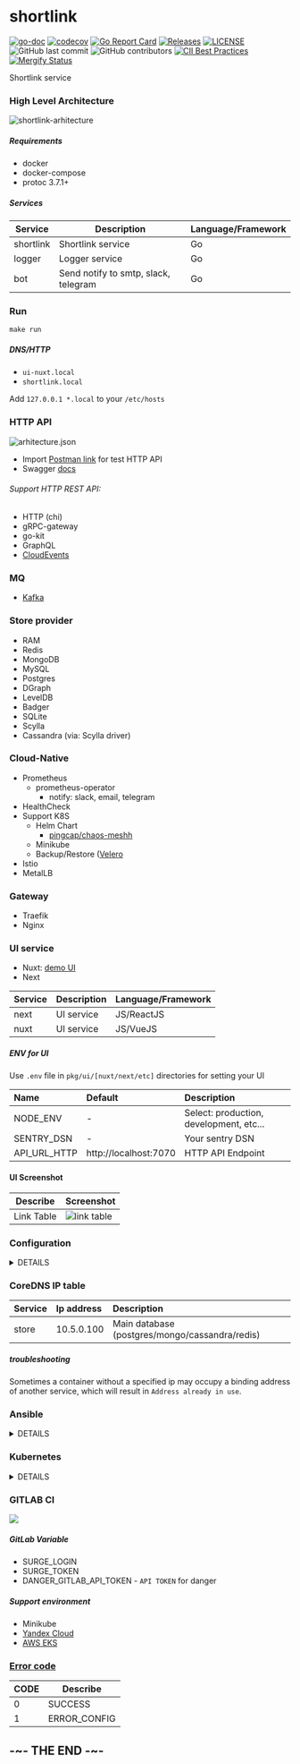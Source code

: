 # shortlink

[![go-doc](https://godoc.org/github.com/batazor/shortlink?status.svg)](https://godoc.org/github.com/batazor/shortlink)
[![codecov](https://codecov.io/gh/batazor/shortlink/branch/master/graph/badge.svg)](https://codecov.io/gh/batazor/shortlink)
[![Go Report Card](https://goreportcard.com/badge/github.com/batazor/shortlink)](https://goreportcard.com/report/github.com/batazor/shortlink)
[![Releases](https://img.shields.io/github/release-pre/batazor/shortlink.svg)](https://github.com/batazor/shortlink/releases)
[![LICENSE](https://img.shields.io/github/license/batazor/shortlink.svg)](https://github.com/batazor/shortlink/blob/master/LICENSE)
![GitHub last commit](https://img.shields.io/github/last-commit/batazor/shortlink)
![GitHub contributors](https://img.shields.io/github/contributors/batazor/shortlink)
[![CII Best Practices](https://bestpractices.coreinfrastructure.org/projects/3510/badge)](https://bestpractices.coreinfrastructure.org/projects/3510)
[![Mergify Status][mergify-status]][mergify]

Shortlink service

### High Level Architecture

![shortlink-arhitecture](./docs/shortlink-arhitecture.png)

##### Requirements

- docker
- docker-compose
- protoc 3.7.1+

##### Services

| Service     | Description                          | Language/Framework |
|-------------|--------------------------------------|--------------------|
| shortlink   | Shortlink service                    | Go                 |
| logger      | Logger service                       | Go                 |
| bot         | Send notify to smtp, slack, telegram | Go                 |

### Run

```
make run
```

##### DNS/HTTP

+ `ui-nuxt.local`
+ `shortlink.local`

Add `127.0.0.1 *.local` to your `/etc/hosts`

### HTTP API

![arhitecture.json](./docs/arhitecture.png)

+ Import [Postman link](./docs/shortlink.postman_collection.json) for
  test HTTP API
+ Swagger [docs](https://shortlink1.gitlab.io/shortlink)

###### Support HTTP REST API:

- HTTP (chi)
- gRPC-gateway
- go-kit
- GraphQL
- [CloudEvents](https://cloudevents.io/)

### MQ

+ [Kafka](https://kafka.apache.org/)

### Store provider

+ RAM
+ Redis
+ MongoDB
+ MySQL
+ Postgres
+ DGraph
+ LevelDB
+ Badger
+ SQLite
+ Scylla
+ Сassandra (via: Scylla driver)

### Cloud-Native

+ Prometheus
  + prometheus-operator
    + notify: slack, email, telegram
+ HealthCheck
+ Support K8S
  + Helm Chart
    + [pingcap/chaos-meshh](https://github.com/pingcap/chaos-mesh)
  + Minikube
  + Backup/Restore ([Velero](https://velero.io/)
+ Istio
+ MetalLB

### Gateway

+ Traefik
+ Nginx

### UI service

+ Nuxt: [demo UI](http://shortlink.surge.sh/)
+ Next

| Service     | Description                       | Language/Framework |
|-------------|-----------------------------------|--------------------|
| next        | UI service                        | JS/ReactJS         |
| nuxt        | UI service                        | JS/VueJS           |

##### ENV for UI

Use `.env` file in `pkg/ui/[nuxt/next/etc]` directories for setting your UI


| Name                | Default                                                     | Description                                                                                    |
|:--------------------|:------------------------------------------------------------|:-----------------------------------------------------------------------------------------------|
| NODE_ENV            | -                                                           | Select: production, development, etc...                                                        |
| SENTRY_DSN          | -                                                           | Your sentry DSN                                                                                |
| API_URL_HTTP        | http://localhost:7070                                       | HTTP API Endpoint                                                                              |

#### UI Screenshot

| Describe                | Screenshot                           |
|-------------------------|--------------------------------------|
| Link Table              | ![link table](./docs/next-js-ui.png) |

### Configuration

<details><summary>DETAILS</summary>
<p>

##### [12 factors: ENV](https://12factor.net/config)

| Name                    | Default                                                     | Description                                                                                    |
|:------------------------|:------------------------------------------------------------|:-----------------------------------------------------------------------------------------------|
| STORE_TYPE              | ram                                                         | Select: postgres, mongo, mysql, redis, dgraph, sqlite, leveldb, badger, ram, scylla, cassandra |
| STORE_MONGODB_URI       | mongodb://localhost:27017                                   | MongoDB URI                                                                                    |
| STORE_MYSQL_URI         | shortlink:shortlink@localhost:3306/shortlink?parseTime=true | MySQL URI                                                                                      |
| STORE_BADGER_PATH       | /tmp/links.badger                                           | Badger path to file                                                                            |
| STORE_DGRAPH_URI        | localhost:9080                                              | DGRAPH link                                                                                    |
| STORE_LEVELDB_PATH      | /tmp/links.db                                               | LevelDB path to file                                                                           |
| STORE_POSTGRES_URI      | postgres://shortlink:shortlink@localhost:5432/shortlink     | Postgres URI                                                                                   |
| STORE_REDIS_URI         | localhost:6379                                              | Redis URI                                                                                      |
| STORE_SQLITE_PATH       | /tmp/links.sqlite                                           | SQLite URI                                                                                     |
| STORE_CASSANDRA_URI     | localhost:9042                                              | Cassandra URI                                                                                  |
| STORE_SCYLLA_URI        | localhost:9042                                              | Scylla URI                                                                                     |
| LOG_LEVEL               | 3                                                           | Log level. Select 0-4 (Fatal->Debug)                                                           |
| LOG_TIME_FORMAT         | 2006-01-02T15:04:05.999999999Z07:00                         | Log time format (golang time format)                                                           |
| TRACER_SERVICE_NAME     | ShortLink                                                   | Service Name                                                                                   |
| TRACER_URI              | localhost:6831                                              | Tracing addr:host                                                                              |
| API_TYPE                | http-chi                                                    | Select: http-chi, gRPC-web, graphql, cloudevents, go-kit                                       |
| API_PORT                | 7070                                                        | API port                                                                                       |
| API_TIMEOUT             | 60                                                          | Request Timeout                                                                                |
| MQ_ENABLED              | false                                                       | Enabled MQ-service                                                                             |
| MQ_TYPE                 | kafka                                                       | Select: kafka, nats                                                                            |
| MQ_KAFKA_URI            | localhost:9092                                              | Kafka URI                                                                                      |
| MQ_KAFKA_CONSUMER_GROUP | shortlink                                                   | Kafka consumer group                                                                           |
| SENTRY_DSN              | ___DSN___                                                   | key for sentry                                                                                 |
| BOT_SLACK_WEBHOOK       | YOUR_WEBHOOK_URL_HERE                                       | Your webhook URL                                                                               |
| BOT_TELEGRAM_WEBHOOK    | YOUR_WEBHOOK_URL_HERE                                       | Your webhook URL                                                                               |
| BOT_TELEGRAM_CHAT_ID    | 123                                                         | Your webhook URL                                                                               |
| BOT_TELEGRAM_DEBUG_MODE | false                                                       | Your webhook URL                                                                               |

</p>
</details>

### CoreDNS IP table

| Service | Ip address | Description                                    |
|:--------|:-----------|:-----------------------------------------------|
| store   | 10.5.0.100 | Main database (postgres/mongo/cassandra/redis) |

##### troubleshooting

Sometimes a container without a specified ip may occupy a binding
address of another service, which will result in `Address already in
use`.

### Ansible

<details><summary>DETAILS</summary>
<p>

##### Vagrant

```
cd ops/vagrant
vagrant up

cd ops/ansible
ansible-playbook playbooks/playbook.yml
```

##### DNS/HTTP

+ `ui-nuxt.shortlink.vagrant:8081`

</p>
</details>

### Kubernetes

<details><summary>DETAILS</summary>
<p>

##### HELM

+ **common** - run common tools (ingress)
+ **shortlink-\*** - run shortlink applications (api, logger, ui)
+ **chaos** - run chaos daemon
+ **ingress** - run ingress ;-)

##### DNS

+ `ui-nuxt.shortlink.minikube`
+ `api.shortlink.minikube`
+ `grafana.minikube`
+ `jaeger.minikube`
+ `prometheus.minikube`

</p>
</details>

### GITLAB CI

![](./docs/gitlab-pipeline.png)

##### GitLab Variable

- SURGE_LOGIN
- SURGE_TOKEN
- DANGER_GITLAB_API_TOKEN - `API TOKEN` for danger

##### Support environment

- Minikube
- [Yandex Cloud](https://cloud.yandex.ru/)
- [AWS EKS](https://aws.amazon.com/eks/)

### [Error code](./internal/error/status/exit.go)

| CODE | Describe     |
|------|--------------|
| 0    | SUCCESS      |
| 1    | ERROR_CONFIG |

## -~- THE END -~-

[mergify]: https://mergify.io
[mergify-status]: https://img.shields.io/endpoint.svg?url=https://dashboard.mergify.io/badges/batazor/shortlink&style=flat
